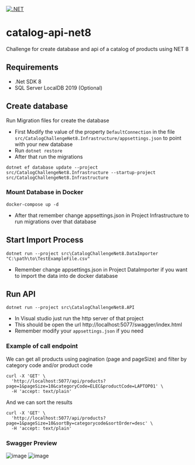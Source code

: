 [![.NET](https://github.com/luke92/catalog-api-net8/actions/workflows/ci.yml/badge.svg)](https://github.com/luke92/catalog-api-net8/actions/workflows/ci.yml)

# catalog-api-net8
Challenge for create database and api of a catalog of products using NET 8

## Requirements
- .Net SDK 8
- SQL Server LocalDB 2019 (Optional)

## Create database
Run Migration files for create the database
- First Modify the value of the property `DefaultConnection` in the file `src/CatalogChallengeNet8.Infrastructure/appsettings.json` to point with your new database
- Run `dotnet restore`
- After that run the migrations
```
dotnet ef database update --project src/CatalogChallengeNet8.Infrastructure --startup-project src/CatalogChallengeNet8.Infrastructure
```

### Mount Database in Docker
`docker-compose up -d`
- After that remember change appsettings.json in Project Infrastructure to run migrations over that database

## Start Import Process
`dotnet run --project src\CatalogChallengeNet8.DataImporter "C:\path\to\TestExampleFile.csv"`
- Remember change appsettings.json in Project DataImporter if you want to import the data into de docker database

## Run API
`dotnet run --project src\CatalogChallengeNet8.API`
- In Visual studio just run the http server of that project
- This should be open the url http://localhost:5077/swagger/index.html
- Remember modify your `appsettings.json` if you need

### Example of call endpoint
We can get all products using pagination (page and pageSize) and filter by category code and/or product code
```
curl -X 'GET' \
  'http://localhost:5077/api/products?page=1&pageSize=10&categoryCode=ELEC&productCode=LAPTOP01' \
  -H 'accept: text/plain'
```
And we can sort the results

```
curl -X 'GET' \
  'http://localhost:5077/api/products?page=1&pageSize=10&sortBy=categorycode&sortOrder=desc' \
  -H 'accept: text/plain'
```

### Swagger Preview
![image](https://github.com/user-attachments/assets/7404db65-9a37-4958-82a1-784e383de5a5)
![image](https://github.com/user-attachments/assets/3fe22c2f-5f07-4890-84fe-deeb07d880c0)
